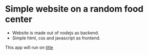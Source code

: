 # Simple website on a random food center

- Website is made out of nodejs as backend.
- Simple html, css and javascript as frontend.

This app will run on [title](http://localhost:80)


